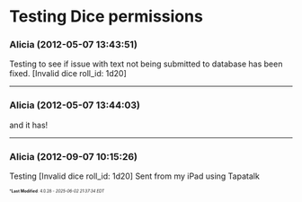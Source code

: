 # Testing Dice permissions

### **Alicia** (2012-05-07 13:43:51)

Testing to see if issue with text not being submitted to database has been fixed.
[Invalid dice roll_id: 1d20]

---

### **Alicia** (2012-05-07 13:44:03)

and it has!

---

### **Alicia** (2012-09-07 10:15:26)

Testing
[Invalid dice roll_id: 1d20]
Sent from my iPad using Tapatalk



<span style="font-size: 0.5em;">***Last Modified**: 4.0.28 - *2025-06-02 21:37:34 EDT*</span>